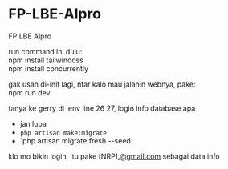 # FP-LBE-Alpro
FP LBE Alpro

run command ini dulu:
<br>
npm install tailwindcss
<br>
npm install concurrently

gak usah di-init lagi, ntar kalo mau jalanin webnya, pake:
<br>
npm run dev

tanya ke gerry di .env line 26 27, login info database apa
+ jan lupa 
+ `php artisan make:migrate`
+ `php artisan migrate:fresh --seed

klo mo bikin login, itu pake [NRP].@gmail.com sebagai data info